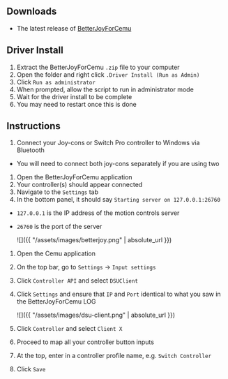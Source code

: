 ## Downloads

- The latest release of [BetterJoyForCemu](https://github.com/Davidobot/BetterJoyForCemu/releases/latest)

## Driver Install

1. Extract the BetterJoyForCemu `.zip` file to your computer
1. Open the folder and right click `.Driver Install (Run as Admin)`
1. Click `Run as administrator`
1. When prompted, allow the script to run in administrator mode
1. Wait for the driver install to be complete
1. You may need to restart once this is done

## Instructions

1. Connect your Joy-cons or Switch Pro controller to Windows via Bluetooth
  - You will need to connect both joy-cons separately if you are using two
1. Open the BetterJoyForCemu application
1. Your controller(s) should appear connected
1. Navigate to the `Settings` tab
1. In the bottom panel, it should say `Starting server on 127.0.0.1:26760`
  - `127.0.0.1` is the IP address of the motion controls server
  - `26760` is the port of the server

    ![]({{ "/assets/images/betterjoy.png" | absolute_url }})

1. Open the Cemu application
1. On the top bar, go to `Settings` -> `Input settings`
1. Click `Controller API` and select `DSUClient`
1. Click `Settings` and ensure that `IP` and `Port` identical to what you saw in the BetterJoyForCemu LOG

    ![]({{ "/assets/images/dsu-client.png" | absolute_url }})

1. Click `Controller` and select `Client X`
1. Proceed to map all your controller button inputs
1. At the top, enter in a controller profile name, e.g. `Switch Controller`
1. Click `Save`
